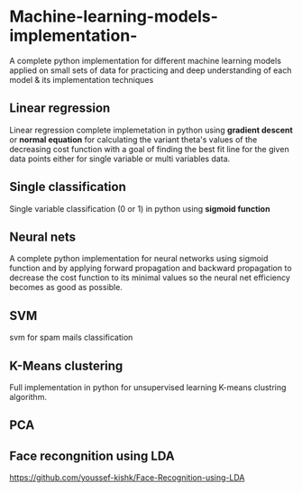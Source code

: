 # Machine-learning-models-implementation-
 A complete python implementation for different machine learning models applied on small sets of data for practicing and deep understanding of each model &amp; its implementation techniques

## **Linear regression**  
Linear regression complete implemetation in python using **gradient descent** or **normal equation** for calculating the variant theta's values of the decreasing cost function with a goal of finding the best fit line for the given data points either for single variable or multi variables data.


## **Single classification** 
Single variable classification (0 or 1) in python using **sigmoid function**



## **Neural nets** 
A complete python implementation for neural networks using sigmoid function and by applying forward propagation and backward propagation to decrease the cost function to its minimal values so the neural net efficiency becomes as good as possible.



## **SVM**
svm for spam mails classification



## **K-Means clustering**
Full implementation in python for unsupervised learning K-means clustring algorithm.


## **PCA**



## **Face recongnition using LDA**
https://github.com/youssef-kishk/Face-Recognition-using-LDA
